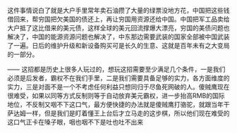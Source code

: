 这件事情说白了就是大户手里常年卖石油攒了大量的绿票没地方花，中国把这些钱借回来，帮穷国把欠美国的债还上，再让穷国用资源还给中国。中国把军工品卖给大户抵了这比借来的美元债，这样全球的美元回流撑爆大漂亮，穷国的美债问题也解决了，中国的能源资源问题也解决了，中东那边需要武装的国家全部被中国武装了一遍。日后的维护升级和新设备购买可是长久的生意、这就是百年未有之大变局的一部分。

——
这招都是历史上很多人玩过的，想玩这招需要至少满足几个条件，一是我们必须是后发者，霸权不在我们手里，二是我们需要具备足够的实力，各方面维度的实力，三是对面不是一个不考虑任何利益只想同归于尽鱼死网破的人。傻贼鹰现在很难受，如果以同等方式反制则等于自动放弃美元霸权，进一步抬高RMB的国际地位，不反制又咽不下这口气，最方便快捷的办法就是傻贼鹰打骆驼，就跟当年干萨达姆一样，但是我们是盯着懂王上台后才立马走的这步棋，所以他们现在难受的这口气正卡在嗓子眼，咽也咽不下是吐也吐不出来